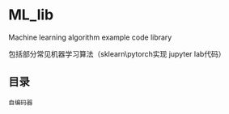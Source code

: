 # ML_lib
Machine learning algorithm example code library

包括部分常见机器学习算法（sklearn\pytorch实现 jupyter lab代码）


## 目录
    自编码器
